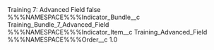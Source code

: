 <?xml version="1.0" encoding="UTF-8"?>
<CustomMetadata xmlns="http://soap.sforce.com/2006/04/metadata" xmlns:xsi="http://www.w3.org/2001/XMLSchema-instance" xmlns:xsd="http://www.w3.org/2001/XMLSchema">
    <label>Training 7: Advanced Field</label>
    <protected>false</protected>
    <values>
        <field>%%%NAMESPACE%%%Indicator_Bundle__c</field>
        <value xsi:type="xsd:string">Training_Bundle_7_Advanced_Field</value>
    </values>
    <values>
        <field>%%%NAMESPACE%%%Indicator_Item__c</field>
        <value xsi:type="xsd:string">Training_Advanced_Field</value>
    </values>
    <values>
        <field>%%%NAMESPACE%%%Order__c</field>
        <value xsi:type="xsd:double">1.0</value>
    </values>
</CustomMetadata>

